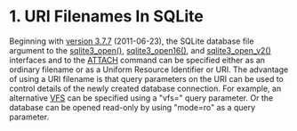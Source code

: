 # 1\. URI Filenames In SQLite



Beginning with [version 3\.7\.7](releaselog/3_7_7.html) (2011\-06\-23\),
the SQLite database file argument to the
[sqlite3\_open()](c3ref/open.html), [sqlite3\_open16()](c3ref/open.html), and [sqlite3\_open\_v2()](c3ref/open.html) interfaces
and to the [ATTACH](lang_attach.html) command can be specified
either as an ordinary filename or as a Uniform Resource Identifier or URI.
The advantage of using a URI filename is that query parameters on the URI can
be used to control details of the newly created database connection.
For example, an alternative [VFS](vfs.html) can be specified using a
"vfs\=" query parameter.
Or the database can be opened read\-only by using "mode\=ro" as a query
parameter.



